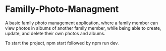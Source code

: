 # Familly-Photo-Managment
A basic family photo management application, where a family member can view photos in albums of another family member, while being able to create, update, and delete their own photos and albums.

To start the project, npm start followed by npm run dev.
